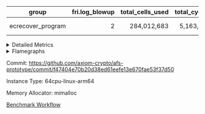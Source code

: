 | group | fri.log_blowup | total_cells_used | total_cycles | total_proof_time_ms |
| --- | --- | --- | --- | --- |
| ecrecover_program | <div style='text-align: right'>2</div>  | <div style='text-align: right'>284,012,683</div>  | <div style='text-align: right'>5,163,177</div>  | <span style="color: green">(-152.0 [-0.6%])</span> <div style='text-align: right'>26,386.0</div>  |


<details>
<summary>Detailed Metrics</summary>

| group | commit_exe_time_ms | execute_and_trace_gen_time_ms | execute_time_ms | fri.log_blowup | keygen_time_ms | num_segments | total_cells_used | total_cycles | total_proof_time_ms |
| --- | --- | --- | --- | --- | --- | --- | --- | --- | --- |
| ecrecover_program | <span style="color: green">(-1.0 [-12.5%])</span> <div style='text-align: right'>7.0</div>  | <span style="color: green">(-20.0 [-0.3%])</span> <div style='text-align: right'>7,409.0</div>  | <span style="color: green">(-18.0 [-0.3%])</span> <div style='text-align: right'>5,692.0</div>  | <div style='text-align: right'>2</div>  | <div style='text-align: right'>252.0</div>  | <div style='text-align: right'>1</div>  | <div style='text-align: right'>284,012,683</div>  | <div style='text-align: right'>5,163,177</div>  | <span style="color: green">(-152.0 [-0.6%])</span> <div style='text-align: right'>26,386.0</div>  |

| group | air_name | constraints | interactions | quotient_deg |
| --- | --- | --- | --- | --- |
| ecrecover_program | ProgramAir | <div style='text-align: right'>4</div>  | <div style='text-align: right'>1</div>  | <div style='text-align: right'>1</div>  |
| ecrecover_program | VmConnectorAir | <div style='text-align: right'>9</div>  | <div style='text-align: right'>3</div>  | <div style='text-align: right'>2</div>  |
| ecrecover_program | PersistentBoundaryAir<8> | <div style='text-align: right'>6</div>  | <div style='text-align: right'>3</div>  | <div style='text-align: right'>2</div>  |
| ecrecover_program | MemoryMerkleAir<8> | <div style='text-align: right'>40</div>  | <div style='text-align: right'>4</div>  | <div style='text-align: right'>2</div>  |
| ecrecover_program | AccessAdapterAir<2> | <div style='text-align: right'>14</div>  | <div style='text-align: right'>5</div>  | <div style='text-align: right'>2</div>  |
| ecrecover_program | AccessAdapterAir<4> | <div style='text-align: right'>14</div>  | <div style='text-align: right'>5</div>  | <div style='text-align: right'>2</div>  |
| ecrecover_program | AccessAdapterAir<8> | <div style='text-align: right'>14</div>  | <div style='text-align: right'>5</div>  | <div style='text-align: right'>2</div>  |
| ecrecover_program | AccessAdapterAir<16> | <div style='text-align: right'>14</div>  | <div style='text-align: right'>5</div>  | <div style='text-align: right'>2</div>  |
| ecrecover_program | AccessAdapterAir<32> | <div style='text-align: right'>14</div>  | <div style='text-align: right'>5</div>  | <div style='text-align: right'>2</div>  |
| ecrecover_program | AccessAdapterAir<64> | <div style='text-align: right'>14</div>  | <div style='text-align: right'>5</div>  | <div style='text-align: right'>2</div>  |
| ecrecover_program | VmAirWrapper<Rv32VecHeapAdapterAir<1, 2, 2, 32, 32>, FieldExpressionCoreAir> | <div style='text-align: right'>449</div>  | <div style='text-align: right'>411</div>  | <div style='text-align: right'>2</div>  |
| ecrecover_program | VmAirWrapper<Rv32VecHeapAdapterAir<2, 2, 2, 32, 32>, FieldExpressionCoreAir> | <div style='text-align: right'>456</div>  | <div style='text-align: right'>422</div>  | <div style='text-align: right'>2</div>  |
| ecrecover_program | KeccakVmAir | <div style='text-align: right'>4,571</div>  | <div style='text-align: right'>321</div>  | <div style='text-align: right'>2</div>  |
| ecrecover_program | VmAirWrapper<Rv32IsEqualModAdapterAir<2, 1, 32, 32>, ModularIsEqualCoreAir<32, 4, 8> | <div style='text-align: right'>223</div>  | <div style='text-align: right'>25</div>  | <div style='text-align: right'>2</div>  |
| ecrecover_program | VmAirWrapper<Rv32VecHeapAdapterAir<2, 1, 1, 32, 32>, ModularMulDivCoreAir> | <div style='text-align: right'>188</div>  | <div style='text-align: right'>156</div>  | <div style='text-align: right'>2</div>  |
| ecrecover_program | VmAirWrapper<Rv32VecHeapAdapterAir<2, 1, 1, 32, 32>, ModularAddSubCoreAir> | <div style='text-align: right'>126</div>  | <div style='text-align: right'>94</div>  | <div style='text-align: right'>2</div>  |
| ecrecover_program | VmAirWrapper<Rv32HintStoreAdapterAir, Rv32HintStoreCoreAir> | <div style='text-align: right'>17</div>  | <div style='text-align: right'>15</div>  | <div style='text-align: right'>2</div>  |
| ecrecover_program | VmAirWrapper<Rv32MultAdapterAir, DivRemCoreAir<4, 8> | <div style='text-align: right'>88</div>  | <div style='text-align: right'>25</div>  | <div style='text-align: right'>2</div>  |
| ecrecover_program | VmAirWrapper<Rv32MultAdapterAir, MulHCoreAir<4, 8> | <div style='text-align: right'>38</div>  | <div style='text-align: right'>24</div>  | <div style='text-align: right'>2</div>  |
| ecrecover_program | VmAirWrapper<Rv32MultAdapterAir, MultiplicationCoreAir<4, 8> | <div style='text-align: right'>26</div>  | <div style='text-align: right'>19</div>  | <div style='text-align: right'>2</div>  |
| ecrecover_program | RangeTupleCheckerAir<2> | <div style='text-align: right'>4</div>  | <div style='text-align: right'>1</div>  | <div style='text-align: right'>1</div>  |
| ecrecover_program | VmAirWrapper<Rv32RdWriteAdapterAir, Rv32AuipcCoreAir> | <div style='text-align: right'>15</div>  | <div style='text-align: right'>11</div>  | <div style='text-align: right'>2</div>  |
| ecrecover_program | VmAirWrapper<Rv32JalrAdapterAir, Rv32JalrCoreAir> | <div style='text-align: right'>20</div>  | <div style='text-align: right'>16</div>  | <div style='text-align: right'>2</div>  |
| ecrecover_program | VmAirWrapper<Rv32CondRdWriteAdapterAir, Rv32JalLuiCoreAir> | <div style='text-align: right'>22</div>  | <div style='text-align: right'>10</div>  | <div style='text-align: right'>2</div>  |
| ecrecover_program | VmAirWrapper<Rv32BranchAdapterAir, BranchLessThanCoreAir<4, 8> | <div style='text-align: right'>41</div>  | <div style='text-align: right'>13</div>  | <div style='text-align: right'>2</div>  |
| ecrecover_program | VmAirWrapper<Rv32BranchAdapterAir, BranchEqualCoreAir<4> | <div style='text-align: right'>25</div>  | <div style='text-align: right'>11</div>  | <div style='text-align: right'>2</div>  |
| ecrecover_program | VmAirWrapper<Rv32LoadStoreAdapterAir, LoadSignExtendCoreAir<4, 8> | <div style='text-align: right'>33</div>  | <div style='text-align: right'>18</div>  | <div style='text-align: right'>2</div>  |
| ecrecover_program | VmAirWrapper<Rv32LoadStoreAdapterAir, LoadStoreCoreAir<4> | <div style='text-align: right'>38</div>  | <div style='text-align: right'>17</div>  | <div style='text-align: right'>2</div>  |
| ecrecover_program | VmAirWrapper<Rv32BaseAluAdapterAir, ShiftCoreAir<4, 8> | <div style='text-align: right'>90</div>  | <div style='text-align: right'>23</div>  | <div style='text-align: right'>2</div>  |
| ecrecover_program | VmAirWrapper<Rv32BaseAluAdapterAir, LessThanCoreAir<4, 8> | <div style='text-align: right'>39</div>  | <div style='text-align: right'>17</div>  | <div style='text-align: right'>2</div>  |
| ecrecover_program | VmAirWrapper<Rv32BaseAluAdapterAir, BaseAluCoreAir<4, 8> | <div style='text-align: right'>43</div>  | <div style='text-align: right'>19</div>  | <div style='text-align: right'>2</div>  |
| ecrecover_program | BitwiseOperationLookupAir<8> | <div style='text-align: right'>4</div>  | <div style='text-align: right'>2</div>  | <div style='text-align: right'>2</div>  |
| ecrecover_program | PhantomAir | <div style='text-align: right'>5</div>  | <div style='text-align: right'>3</div>  | <div style='text-align: right'>2</div>  |
| ecrecover_program | Poseidon2VmAir<BabyBearParameters> | <div style='text-align: right'>525</div>  | <div style='text-align: right'>32</div>  | <div style='text-align: right'>2</div>  |
| ecrecover_program | VariableRangeCheckerAir | <div style='text-align: right'>4</div>  | <div style='text-align: right'>1</div>  | <div style='text-align: right'>1</div>  |

| group | chip_name | rows_used |
| --- | --- | --- |
| ecrecover_program | ProgramChip | <div style='text-align: right'>16,082</div>  |
| ecrecover_program | VmConnectorAir | <div style='text-align: right'>2</div>  |
| ecrecover_program | Boundary | <div style='text-align: right'>63,462</div>  |
| ecrecover_program | Merkle | <div style='text-align: right'>63,802</div>  |
| ecrecover_program | AccessAdapter<2> | <div style='text-align: right'>650</div>  |
| ecrecover_program | AccessAdapter<4> | <div style='text-align: right'>364</div>  |
| ecrecover_program | AccessAdapter<8> | <div style='text-align: right'>253,590</div>  |
| ecrecover_program | AccessAdapter<16> | <div style='text-align: right'>95,140</div>  |
| ecrecover_program | AccessAdapter<32> | <div style='text-align: right'>47,570</div>  |
| ecrecover_program | <Rv32VecHeapAdapterAir<1, 2, 2, 32, 32>,FieldExpressionCoreAir> | <div style='text-align: right'>2,556</div>  |
| ecrecover_program | <Rv32VecHeapAdapterAir<2, 2, 2, 32, 32>,FieldExpressionCoreAir> | <div style='text-align: right'>2,551</div>  |
| ecrecover_program | KeccakVmAir | <div style='text-align: right'>120</div>  |
| ecrecover_program | <Rv32IsEqualModAdapterAir<2, 1, 32, 32>,ModularIsEqualCoreAir<32, 4, 8>> | <div style='text-align: right'>16,045</div>  |
| ecrecover_program | <Rv32VecHeapAdapterAir<2, 1, 1, 32, 32>,ModularMulDivCoreAir> | <div style='text-align: right'>26</div>  |
| ecrecover_program | <Rv32VecHeapAdapterAir<2, 1, 1, 32, 32>,ModularAddSubCoreAir> | <div style='text-align: right'>1,281</div>  |
| ecrecover_program | <Rv32HintStoreAdapterAir,Rv32HintStoreCoreAir> | <div style='text-align: right'>174</div>  |
| ecrecover_program | <Rv32MultAdapterAir,MulHCoreAir<4, 8>> | <div style='text-align: right'>184,740</div>  |
| ecrecover_program | <Rv32MultAdapterAir,MultiplicationCoreAir<4, 8>> | <div style='text-align: right'>195,166</div>  |
| ecrecover_program | RangeTupleCheckerAir<2> | <div style='text-align: right'>524,288</div>  |
| ecrecover_program | <Rv32RdWriteAdapterAir,Rv32AuipcCoreAir> | <div style='text-align: right'>34,858</div>  |
| ecrecover_program | <Rv32JalrAdapterAir,Rv32JalrCoreAir> | <div style='text-align: right'>69,726</div>  |
| ecrecover_program | <Rv32CondRdWriteAdapterAir,Rv32JalLuiCoreAir> | <div style='text-align: right'>32,470</div>  |
| ecrecover_program | <Rv32BranchAdapterAir,BranchLessThanCoreAir<4, 8>> | <div style='text-align: right'>162,420</div>  |
| ecrecover_program | <Rv32BranchAdapterAir,BranchEqualCoreAir<4>> | <div style='text-align: right'>257,923</div>  |
| ecrecover_program | <Rv32LoadStoreAdapterAir,LoadSignExtendCoreAir<4, 8>> | <div style='text-align: right'>74,687</div>  |
| ecrecover_program | <Rv32LoadStoreAdapterAir,LoadStoreCoreAir<4>> | <div style='text-align: right'>1,252,746</div>  |
| ecrecover_program | <Rv32BaseAluAdapterAir,ShiftCoreAir<4, 8>> | <div style='text-align: right'>516,041</div>  |
| ecrecover_program | <Rv32BaseAluAdapterAir,LessThanCoreAir<4, 8>> | <div style='text-align: right'>324,183</div>  |
| ecrecover_program | <Rv32BaseAluAdapterAir,BaseAluCoreAir<4, 8>> | <div style='text-align: right'>2,032,886</div>  |
| ecrecover_program | BitwiseOperationLookupAir<8> | <div style='text-align: right'>65,536</div>  |
| ecrecover_program | PhantomAir | <div style='text-align: right'>2,675</div>  |
| ecrecover_program | Poseidon2VmAir<BabyBearParameters> | <div style='text-align: right'>127,264</div>  |
| ecrecover_program | VariableRangeCheckerAir | <div style='text-align: right'>262,144</div>  |

| group | dsl_ir | opcode | frequency |
| --- | --- | --- | --- |
| ecrecover_program |  | ADD | <div style='text-align: right'>1,496,612</div>  |
| ecrecover_program |  | AND | <div style='text-align: right'>314,883</div>  |
| ecrecover_program |  | AUIPC | <div style='text-align: right'>34,858</div>  |
| ecrecover_program |  | BEQ | <div style='text-align: right'>107,196</div>  |
| ecrecover_program |  | BGE | <div style='text-align: right'>9,005</div>  |
| ecrecover_program |  | BGEU | <div style='text-align: right'>5,265</div>  |
| ecrecover_program |  | BLT | <div style='text-align: right'>67</div>  |
| ecrecover_program |  | BLTU | <div style='text-align: right'>148,083</div>  |
| ecrecover_program |  | BNE | <div style='text-align: right'>150,727</div>  |
| ecrecover_program |  | EcAddNe | <div style='text-align: right'>2,551</div>  |
| ecrecover_program |  | EcDouble | <div style='text-align: right'>2,556</div>  |
| ecrecover_program |  | HINT_STOREW | <div style='text-align: right'>174</div>  |
| ecrecover_program |  | IS_EQ | <div style='text-align: right'>16,049</div>  |
| ecrecover_program |  | JAL | <div style='text-align: right'>16,025</div>  |
| ecrecover_program |  | JALR | <div style='text-align: right'>69,726</div>  |
| ecrecover_program |  | KECCAK256 | <div style='text-align: right'>5</div>  |
| ecrecover_program |  | LOADB | <div style='text-align: right'>74,682</div>  |
| ecrecover_program |  | LOADBU | <div style='text-align: right'>13,230</div>  |
| ecrecover_program |  | LOADH | <div style='text-align: right'>5</div>  |
| ecrecover_program |  | LOADW | <div style='text-align: right'>540,417</div>  |
| ecrecover_program |  | LUI | <div style='text-align: right'>16,445</div>  |
| ecrecover_program |  | MUL | <div style='text-align: right'>195,166</div>  |
| ecrecover_program |  | MULHU | <div style='text-align: right'>184,740</div>  |
| ecrecover_program |  | ModularAddSub | <div style='text-align: right'>1,292</div>  |
| ecrecover_program |  | ModularMulDiv | <div style='text-align: right'>27</div>  |
| ecrecover_program |  | OR | <div style='text-align: right'>199,290</div>  |
| ecrecover_program |  | PHANTOM | <div style='text-align: right'>2,675</div>  |
| ecrecover_program |  | SETUP_ISEQ | <div style='text-align: right'>2</div>  |
| ecrecover_program |  | SLL | <div style='text-align: right'>249,569</div>  |
| ecrecover_program |  | SLTU | <div style='text-align: right'>324,183</div>  |
| ecrecover_program |  | SRA | <div style='text-align: right'>2,562</div>  |
| ecrecover_program |  | SRL | <div style='text-align: right'>263,910</div>  |
| ecrecover_program |  | STOREB | <div style='text-align: right'>115,531</div>  |
| ecrecover_program |  | STOREH | <div style='text-align: right'>10</div>  |
| ecrecover_program |  | STOREW | <div style='text-align: right'>583,558</div>  |
| ecrecover_program |  | SUB | <div style='text-align: right'>17,421</div>  |
| ecrecover_program |  | XOR | <div style='text-align: right'>4,680</div>  |

| group | air_name | dsl_ir | opcode | cells_used |
| --- | --- | --- | --- | --- |
| ecrecover_program | <Rv32BaseAluAdapterAir,BaseAluCoreAir<4, 8>> |  | ADD | <div style='text-align: right'>53,878,032</div>  |
| ecrecover_program | AccessAdapter<8> |  | ADD | <div style='text-align: right'>51</div>  |
| ecrecover_program | Boundary |  | ADD | <div style='text-align: right'>120</div>  |
| ecrecover_program | Merkle |  | ADD | <div style='text-align: right'>64</div>  |
| ecrecover_program | <Rv32BaseAluAdapterAir,BaseAluCoreAir<4, 8>> |  | AND | <div style='text-align: right'>11,335,788</div>  |
| ecrecover_program | <Rv32RdWriteAdapterAir,Rv32AuipcCoreAir> |  | AUIPC | <div style='text-align: right'>732,018</div>  |
| ecrecover_program | AccessAdapter<8> |  | AUIPC | <div style='text-align: right'>34</div>  |
| ecrecover_program | Boundary |  | AUIPC | <div style='text-align: right'>80</div>  |
| ecrecover_program | Merkle |  | AUIPC | <div style='text-align: right'>3,456</div>  |
| ecrecover_program | <Rv32BranchAdapterAir,BranchEqualCoreAir<4>> |  | BEQ | <div style='text-align: right'>2,787,096</div>  |
| ecrecover_program | <Rv32BranchAdapterAir,BranchLessThanCoreAir<4, 8>> |  | BGE | <div style='text-align: right'>288,160</div>  |
| ecrecover_program | <Rv32BranchAdapterAir,BranchLessThanCoreAir<4, 8>> |  | BGEU | <div style='text-align: right'>168,480</div>  |
| ecrecover_program | <Rv32BranchAdapterAir,BranchLessThanCoreAir<4, 8>> |  | BLT | <div style='text-align: right'>2,144</div>  |
| ecrecover_program | <Rv32BranchAdapterAir,BranchLessThanCoreAir<4, 8>> |  | BLTU | <div style='text-align: right'>4,738,656</div>  |
| ecrecover_program | <Rv32BranchAdapterAir,BranchEqualCoreAir<4>> |  | BNE | <div style='text-align: right'>3,918,902</div>  |
| ecrecover_program | <Rv32VecHeapAdapterAir<2, 2, 2, 32, 32>,FieldExpressionCoreAir> |  | EcAddNe | <div style='text-align: right'>1,579,069</div>  |
| ecrecover_program | AccessAdapter<16> |  | EcAddNe | <div style='text-align: right'>255,300</div>  |
| ecrecover_program | AccessAdapter<32> |  | EcAddNe | <div style='text-align: right'>209,346</div>  |
| ecrecover_program | AccessAdapter<8> |  | EcAddNe | <div style='text-align: right'>347,106</div>  |
| ecrecover_program | Boundary |  | EcAddNe | <div style='text-align: right'>240</div>  |
| ecrecover_program | Merkle |  | EcAddNe | <div style='text-align: right'>256</div>  |
| ecrecover_program | <Rv32VecHeapAdapterAir<1, 2, 2, 32, 32>,FieldExpressionCoreAir> |  | EcDouble | <div style='text-align: right'>1,387,908</div>  |
| ecrecover_program | AccessAdapter<16> |  | EcDouble | <div style='text-align: right'>127,750</div>  |
| ecrecover_program | AccessAdapter<32> |  | EcDouble | <div style='text-align: right'>104,755</div>  |
| ecrecover_program | AccessAdapter<8> |  | EcDouble | <div style='text-align: right'>173,740</div>  |
| ecrecover_program | <Rv32HintStoreAdapterAir,Rv32HintStoreCoreAir> |  | HINT_STOREW | <div style='text-align: right'>4,524</div>  |
| ecrecover_program | AccessAdapter<8> |  | HINT_STOREW | <div style='text-align: right'>1,513</div>  |
| ecrecover_program | Boundary |  | HINT_STOREW | <div style='text-align: right'>3,560</div>  |
| ecrecover_program | Merkle |  | HINT_STOREW | <div style='text-align: right'>6,208</div>  |
| ecrecover_program | <Rv32IsEqualModAdapterAir<2, 1, 32, 32>,ModularIsEqualCoreAir<32, 4, 8>> |  | IS_EQ | <div style='text-align: right'>2,664,134</div>  |
| ecrecover_program | AccessAdapter<16> |  | IS_EQ | <div style='text-align: right'>675,250</div>  |
| ecrecover_program | AccessAdapter<32> |  | IS_EQ | <div style='text-align: right'>553,705</div>  |
| ecrecover_program | AccessAdapter<8> |  | IS_EQ | <div style='text-align: right'>918,272</div>  |
| ecrecover_program | Boundary |  | IS_EQ | <div style='text-align: right'>160</div>  |
| ecrecover_program | Merkle |  | IS_EQ | <div style='text-align: right'>576</div>  |
| ecrecover_program | <Rv32CondRdWriteAdapterAir,Rv32JalLuiCoreAir> |  | JAL | <div style='text-align: right'>288,450</div>  |
| ecrecover_program | <Rv32JalrAdapterAir,Rv32JalrCoreAir> |  | JALR | <div style='text-align: right'>1,952,328</div>  |
| ecrecover_program | AccessAdapter<2> |  | KECCAK256 | <div style='text-align: right'>3,575</div>  |
| ecrecover_program | AccessAdapter<4> |  | KECCAK256 | <div style='text-align: right'>2,145</div>  |
| ecrecover_program | KeccakVmAir |  | KECCAK256 | <div style='text-align: right'>379,680</div>  |
| ecrecover_program | <Rv32LoadStoreAdapterAir,LoadSignExtendCoreAir<4, 8>> |  | LOADB | <div style='text-align: right'>2,613,870</div>  |
| ecrecover_program | <Rv32LoadStoreAdapterAir,LoadStoreCoreAir<4>> |  | LOADBU | <div style='text-align: right'>529,200</div>  |
| ecrecover_program | AccessAdapter<8> |  | LOADBU | <div style='text-align: right'>697</div>  |
| ecrecover_program | Boundary |  | LOADBU | <div style='text-align: right'>1,640</div>  |
| ecrecover_program | Merkle |  | LOADBU | <div style='text-align: right'>2,880</div>  |
| ecrecover_program | <Rv32LoadStoreAdapterAir,LoadSignExtendCoreAir<4, 8>> |  | LOADH | <div style='text-align: right'>175</div>  |
| ecrecover_program | <Rv32LoadStoreAdapterAir,LoadStoreCoreAir<4>> |  | LOADW | <div style='text-align: right'>21,616,680</div>  |
| ecrecover_program | AccessAdapter<16> |  | LOADW | <div style='text-align: right'>643,350</div>  |
| ecrecover_program | AccessAdapter<32> |  | LOADW | <div style='text-align: right'>527,547</div>  |
| ecrecover_program | AccessAdapter<8> |  | LOADW | <div style='text-align: right'>997,628</div>  |
| ecrecover_program | Boundary |  | LOADW | <div style='text-align: right'>288,640</div>  |
| ecrecover_program | Merkle |  | LOADW | <div style='text-align: right'>383,040</div>  |
| ecrecover_program | <Rv32CondRdWriteAdapterAir,Rv32JalLuiCoreAir> |  | LUI | <div style='text-align: right'>296,010</div>  |
| ecrecover_program | AccessAdapter<8> |  | LUI | <div style='text-align: right'>17</div>  |
| ecrecover_program | Boundary |  | LUI | <div style='text-align: right'>40</div>  |
| ecrecover_program | <Rv32MultAdapterAir,MultiplicationCoreAir<4, 8>> |  | MUL | <div style='text-align: right'>6,050,146</div>  |
| ecrecover_program | <Rv32MultAdapterAir,MulHCoreAir<4, 8>> |  | MULHU | <div style='text-align: right'>7,204,860</div>  |
| ecrecover_program | <Rv32VecHeapAdapterAir<2, 1, 1, 32, 32>,ModularAddSubCoreAir> |  | ModularAddSub | <div style='text-align: right'>257,108</div>  |
| ecrecover_program | AccessAdapter<16> |  | ModularAddSub | <div style='text-align: right'>129,200</div>  |
| ecrecover_program | AccessAdapter<32> |  | ModularAddSub | <div style='text-align: right'>105,944</div>  |
| ecrecover_program | AccessAdapter<4> |  | ModularAddSub | <div style='text-align: right'>221</div>  |
| ecrecover_program | AccessAdapter<8> |  | ModularAddSub | <div style='text-align: right'>175,746</div>  |
| ecrecover_program | Boundary |  | ModularAddSub | <div style='text-align: right'>720</div>  |
| ecrecover_program | Merkle |  | ModularAddSub | <div style='text-align: right'>2,624</div>  |
| ecrecover_program | <Rv32VecHeapAdapterAir<2, 1, 1, 32, 32>,ModularMulDivCoreAir> |  | ModularMulDiv | <div style='text-align: right'>7,047</div>  |
| ecrecover_program | AccessAdapter<16> |  | ModularMulDiv | <div style='text-align: right'>1,750</div>  |
| ecrecover_program | AccessAdapter<32> |  | ModularMulDiv | <div style='text-align: right'>1,435</div>  |
| ecrecover_program | AccessAdapter<8> |  | ModularMulDiv | <div style='text-align: right'>2,380</div>  |
| ecrecover_program | <Rv32BaseAluAdapterAir,BaseAluCoreAir<4, 8>> |  | OR | <div style='text-align: right'>7,174,440</div>  |
| ecrecover_program | AccessAdapter<8> |  | OR | <div style='text-align: right'>34</div>  |
| ecrecover_program | Boundary |  | OR | <div style='text-align: right'>80</div>  |
| ecrecover_program | Merkle |  | OR | <div style='text-align: right'>64</div>  |
| ecrecover_program | PhantomAir |  | PHANTOM | <div style='text-align: right'>16,050</div>  |
| ecrecover_program | <Rv32IsEqualModAdapterAir<2, 1, 32, 32>,ModularIsEqualCoreAir<32, 4, 8>> |  | SETUP_ISEQ | <div style='text-align: right'>332</div>  |
| ecrecover_program | <Rv32BaseAluAdapterAir,ShiftCoreAir<4, 8>> |  | SLL | <div style='text-align: right'>13,227,157</div>  |
| ecrecover_program | <Rv32BaseAluAdapterAir,LessThanCoreAir<4, 8>> |  | SLTU | <div style='text-align: right'>11,994,771</div>  |
| ecrecover_program | <Rv32BaseAluAdapterAir,ShiftCoreAir<4, 8>> |  | SRA | <div style='text-align: right'>135,786</div>  |
| ecrecover_program | <Rv32BaseAluAdapterAir,ShiftCoreAir<4, 8>> |  | SRL | <div style='text-align: right'>13,987,230</div>  |
| ecrecover_program | AccessAdapter<8> |  | SRL | <div style='text-align: right'>17</div>  |
| ecrecover_program | Boundary |  | SRL | <div style='text-align: right'>40</div>  |
| ecrecover_program | <Rv32LoadStoreAdapterAir,LoadStoreCoreAir<4>> |  | STOREB | <div style='text-align: right'>4,621,240</div>  |
| ecrecover_program | AccessAdapter<16> |  | STOREB | <div style='text-align: right'>107,175</div>  |
| ecrecover_program | AccessAdapter<32> |  | STOREB | <div style='text-align: right'>175,767</div>  |
| ecrecover_program | AccessAdapter<8> |  | STOREB | <div style='text-align: right'>154,156</div>  |
| ecrecover_program | Boundary |  | STOREB | <div style='text-align: right'>191,240</div>  |
| ecrecover_program | Merkle |  | STOREB | <div style='text-align: right'>515,328</div>  |
| ecrecover_program | <Rv32LoadStoreAdapterAir,LoadStoreCoreAir<4>> |  | STOREH | <div style='text-align: right'>400</div>  |
| ecrecover_program | <Rv32LoadStoreAdapterAir,LoadStoreCoreAir<4>> |  | STOREW | <div style='text-align: right'>23,342,320</div>  |
| ecrecover_program | AccessAdapter<16> |  | STOREW | <div style='text-align: right'>437,900</div>  |
| ecrecover_program | AccessAdapter<2> |  | STOREW | <div style='text-align: right'>2,860</div>  |
| ecrecover_program | AccessAdapter<32> |  | STOREW | <div style='text-align: right'>271,215</div>  |
| ecrecover_program | AccessAdapter<4> |  | STOREW | <div style='text-align: right'>1,716</div>  |
| ecrecover_program | AccessAdapter<8> |  | STOREW | <div style='text-align: right'>1,001,062</div>  |
| ecrecover_program | Boundary |  | STOREW | <div style='text-align: right'>782,680</div>  |
| ecrecover_program | Merkle |  | STOREW | <div style='text-align: right'>1,127,104</div>  |
| ecrecover_program | <Rv32BaseAluAdapterAir,BaseAluCoreAir<4, 8>> |  | SUB | <div style='text-align: right'>627,156</div>  |
| ecrecover_program | <Rv32BaseAluAdapterAir,BaseAluCoreAir<4, 8>> |  | XOR | <div style='text-align: right'>168,480</div>  |

| group | air_name | segment | cells | main_cols | perm_cols | prep_cols | rows |
| --- | --- | --- | --- | --- | --- | --- | --- |
| ecrecover_program | ProgramAir | 0 | <div style='text-align: right'>294,912</div>  | <div style='text-align: right'>10</div>  | <div style='text-align: right'>8</div>  |  | <div style='text-align: right'>16,384</div>  |
| ecrecover_program | VmConnectorAir | 0 | <div style='text-align: right'>32</div>  | <div style='text-align: right'>4</div>  | <div style='text-align: right'>12</div>  | <div style='text-align: right'>1</div>  | <div style='text-align: right'>2</div>  |
| ecrecover_program | PersistentBoundaryAir<8> | 0 | <div style='text-align: right'>2,097,152</div>  | <div style='text-align: right'>20</div>  | <div style='text-align: right'>12</div>  |  | <div style='text-align: right'>65,536</div>  |
| ecrecover_program | MemoryMerkleAir<8> | 0 | <div style='text-align: right'>3,407,872</div>  | <div style='text-align: right'>32</div>  | <div style='text-align: right'>20</div>  |  | <div style='text-align: right'>65,536</div>  |
| ecrecover_program | AccessAdapterAir<2> | 0 | <div style='text-align: right'>35,840</div>  | <div style='text-align: right'>11</div>  | <div style='text-align: right'>24</div>  |  | <div style='text-align: right'>1,024</div>  |
| ecrecover_program | AccessAdapterAir<4> | 0 | <div style='text-align: right'>18,944</div>  | <div style='text-align: right'>13</div>  | <div style='text-align: right'>24</div>  |  | <div style='text-align: right'>512</div>  |
| ecrecover_program | AccessAdapterAir<8> | 0 | <div style='text-align: right'>10,747,904</div>  | <div style='text-align: right'>17</div>  | <div style='text-align: right'>24</div>  |  | <div style='text-align: right'>262,144</div>  |
| ecrecover_program | AccessAdapterAir<16> | 0 | <div style='text-align: right'>6,422,528</div>  | <div style='text-align: right'>25</div>  | <div style='text-align: right'>24</div>  |  | <div style='text-align: right'>131,072</div>  |
| ecrecover_program | AccessAdapterAir<32> | 0 | <div style='text-align: right'>4,259,840</div>  | <div style='text-align: right'>41</div>  | <div style='text-align: right'>24</div>  |  | <div style='text-align: right'>65,536</div>  |
| ecrecover_program | VmAirWrapper<Rv32VecHeapAdapterAir<1, 2, 2, 32, 32>, FieldExpressionCoreAir> | 0 | <div style='text-align: right'>5,615,616</div>  | <div style='text-align: right'>543</div>  | <div style='text-align: right'>828</div>  |  | <div style='text-align: right'>4,096</div>  |
| ecrecover_program | VmAirWrapper<Rv32VecHeapAdapterAir<2, 2, 2, 32, 32>, FieldExpressionCoreAir> | 0 | <div style='text-align: right'>6,008,832</div>  | <div style='text-align: right'>619</div>  | <div style='text-align: right'>848</div>  |  | <div style='text-align: right'>4,096</div>  |
| ecrecover_program | KeccakVmAir | 0 | <div style='text-align: right'>569,856</div>  | <div style='text-align: right'>3,164</div>  | <div style='text-align: right'>1,288</div>  |  | <div style='text-align: right'>128</div>  |
| ecrecover_program | VmAirWrapper<Rv32IsEqualModAdapterAir<2, 1, 32, 32>, ModularIsEqualCoreAir<32, 4, 8> | 0 | <div style='text-align: right'>3,637,248</div>  | <div style='text-align: right'>166</div>  | <div style='text-align: right'>56</div>  |  | <div style='text-align: right'>16,384</div>  |
| ecrecover_program | VmAirWrapper<Rv32VecHeapAdapterAir<2, 1, 1, 32, 32>, ModularMulDivCoreAir> | 0 | <div style='text-align: right'>18,464</div>  | <div style='text-align: right'>261</div>  | <div style='text-align: right'>316</div>  |  | <div style='text-align: right'>32</div>  |
| ecrecover_program | VmAirWrapper<Rv32VecHeapAdapterAir<2, 1, 1, 32, 32>, ModularAddSubCoreAir> | 0 | <div style='text-align: right'>800,768</div>  | <div style='text-align: right'>199</div>  | <div style='text-align: right'>192</div>  |  | <div style='text-align: right'>2,048</div>  |
| ecrecover_program | VmAirWrapper<Rv32HintStoreAdapterAir, Rv32HintStoreCoreAir> | 0 | <div style='text-align: right'>15,872</div>  | <div style='text-align: right'>26</div>  | <div style='text-align: right'>36</div>  |  | <div style='text-align: right'>256</div>  |
| ecrecover_program | VmAirWrapper<Rv32MultAdapterAir, MulHCoreAir<4, 8> | 0 | <div style='text-align: right'>36,438,016</div>  | <div style='text-align: right'>39</div>  | <div style='text-align: right'>100</div>  |  | <div style='text-align: right'>262,144</div>  |
| ecrecover_program | VmAirWrapper<Rv32MultAdapterAir, MultiplicationCoreAir<4, 8> | 0 | <div style='text-align: right'>29,097,984</div>  | <div style='text-align: right'>31</div>  | <div style='text-align: right'>80</div>  |  | <div style='text-align: right'>262,144</div>  |
| ecrecover_program | RangeTupleCheckerAir<2> | 0 | <div style='text-align: right'>4,718,592</div>  | <div style='text-align: right'>1</div>  | <div style='text-align: right'>8</div>  | <div style='text-align: right'>2</div>  | <div style='text-align: right'>524,288</div>  |
| ecrecover_program | VmAirWrapper<Rv32RdWriteAdapterAir, Rv32AuipcCoreAir> | 0 | <div style='text-align: right'>3,211,264</div>  | <div style='text-align: right'>21</div>  | <div style='text-align: right'>28</div>  |  | <div style='text-align: right'>65,536</div>  |
| ecrecover_program | VmAirWrapper<Rv32JalrAdapterAir, Rv32JalrCoreAir> | 0 | <div style='text-align: right'>8,388,608</div>  | <div style='text-align: right'>28</div>  | <div style='text-align: right'>36</div>  |  | <div style='text-align: right'>131,072</div>  |
| ecrecover_program | VmAirWrapper<Rv32CondRdWriteAdapterAir, Rv32JalLuiCoreAir> | 0 | <div style='text-align: right'>2,031,616</div>  | <div style='text-align: right'>18</div>  | <div style='text-align: right'>44</div>  |  | <div style='text-align: right'>32,768</div>  |
| ecrecover_program | VmAirWrapper<Rv32BranchAdapterAir, BranchLessThanCoreAir<4, 8> | 0 | <div style='text-align: right'>23,068,672</div>  | <div style='text-align: right'>32</div>  | <div style='text-align: right'>56</div>  |  | <div style='text-align: right'>262,144</div>  |
| ecrecover_program | VmAirWrapper<Rv32BranchAdapterAir, BranchEqualCoreAir<4> | 0 | <div style='text-align: right'>19,398,656</div>  | <div style='text-align: right'>26</div>  | <div style='text-align: right'>48</div>  |  | <div style='text-align: right'>262,144</div>  |
| ecrecover_program | VmAirWrapper<Rv32LoadStoreAdapterAir, LoadSignExtendCoreAir<4, 8> | 0 | <div style='text-align: right'>14,548,992</div>  | <div style='text-align: right'>35</div>  | <div style='text-align: right'>76</div>  |  | <div style='text-align: right'>131,072</div>  |
| ecrecover_program | VmAirWrapper<Rv32LoadStoreAdapterAir, LoadStoreCoreAir<4> | 0 | <div style='text-align: right'>234,881,024</div>  | <div style='text-align: right'>40</div>  | <div style='text-align: right'>72</div>  |  | <div style='text-align: right'>2,097,152</div>  |
| ecrecover_program | VmAirWrapper<Rv32BaseAluAdapterAir, ShiftCoreAir<4, 8> | 0 | <div style='text-align: right'>55,050,240</div>  | <div style='text-align: right'>53</div>  | <div style='text-align: right'>52</div>  |  | <div style='text-align: right'>524,288</div>  |
| ecrecover_program | VmAirWrapper<Rv32BaseAluAdapterAir, LessThanCoreAir<4, 8> | 0 | <div style='text-align: right'>40,370,176</div>  | <div style='text-align: right'>37</div>  | <div style='text-align: right'>40</div>  |  | <div style='text-align: right'>524,288</div>  |
| ecrecover_program | VmAirWrapper<Rv32BaseAluAdapterAir, BaseAluCoreAir<4, 8> | 0 | <div style='text-align: right'>243,269,632</div>  | <div style='text-align: right'>36</div>  | <div style='text-align: right'>80</div>  |  | <div style='text-align: right'>2,097,152</div>  |
| ecrecover_program | BitwiseOperationLookupAir<8> | 0 | <div style='text-align: right'>655,360</div>  | <div style='text-align: right'>2</div>  | <div style='text-align: right'>8</div>  | <div style='text-align: right'>3</div>  | <div style='text-align: right'>65,536</div>  |
| ecrecover_program | PhantomAir | 0 | <div style='text-align: right'>73,728</div>  | <div style='text-align: right'>6</div>  | <div style='text-align: right'>12</div>  |  | <div style='text-align: right'>4,096</div>  |
| ecrecover_program | Poseidon2VmAir<BabyBearParameters> | 0 | <div style='text-align: right'>82,182,144</div>  | <div style='text-align: right'>559</div>  | <div style='text-align: right'>68</div>  |  | <div style='text-align: right'>131,072</div>  |
| ecrecover_program | VariableRangeCheckerAir | 0 | <div style='text-align: right'>2,359,296</div>  | <div style='text-align: right'>1</div>  | <div style='text-align: right'>8</div>  | <div style='text-align: right'>2</div>  | <div style='text-align: right'>262,144</div>  |

| group | segment | execute_and_trace_gen_time_ms | stark_prove_excluding_trace_time_ms | total_cells |
| --- | --- | --- | --- | --- |
| ecrecover_program | 0 | <span style="color: red">(+6.0 [+0.3%])</span> <div style='text-align: right'>1,896.0</div>  | <span style="color: green">(-138.0 [-0.8%])</span> <div style='text-align: right'>17,081.0</div>  | <div style='text-align: right'>843,704,289</div>  |

</details>



<details>
<summary>Flamegraphs</summary>

[![](https://axiom-public-data-sandbox-us-east-1.s3.us-east-1.amazonaws.com/benchmark/github/flamegraphs/f47404e70b20d38ed61eefe13e670fae53f37d50/ecrecover-2-2-64cpu-linux-arm64-mimalloc-ecrecover_program.dsl_ir.opcode.air_name.cells_used.reverse.svg)](https://axiom-public-data-sandbox-us-east-1.s3.us-east-1.amazonaws.com/benchmark/github/flamegraphs/f47404e70b20d38ed61eefe13e670fae53f37d50/ecrecover-2-2-64cpu-linux-arm64-mimalloc-ecrecover_program.dsl_ir.opcode.air_name.cells_used.reverse.svg)
[![](https://axiom-public-data-sandbox-us-east-1.s3.us-east-1.amazonaws.com/benchmark/github/flamegraphs/f47404e70b20d38ed61eefe13e670fae53f37d50/ecrecover-2-2-64cpu-linux-arm64-mimalloc-ecrecover_program.dsl_ir.opcode.air_name.cells_used.svg)](https://axiom-public-data-sandbox-us-east-1.s3.us-east-1.amazonaws.com/benchmark/github/flamegraphs/f47404e70b20d38ed61eefe13e670fae53f37d50/ecrecover-2-2-64cpu-linux-arm64-mimalloc-ecrecover_program.dsl_ir.opcode.air_name.cells_used.svg)
[![](https://axiom-public-data-sandbox-us-east-1.s3.us-east-1.amazonaws.com/benchmark/github/flamegraphs/f47404e70b20d38ed61eefe13e670fae53f37d50/ecrecover-2-2-64cpu-linux-arm64-mimalloc-ecrecover_program.dsl_ir.opcode.frequency.reverse.svg)](https://axiom-public-data-sandbox-us-east-1.s3.us-east-1.amazonaws.com/benchmark/github/flamegraphs/f47404e70b20d38ed61eefe13e670fae53f37d50/ecrecover-2-2-64cpu-linux-arm64-mimalloc-ecrecover_program.dsl_ir.opcode.frequency.reverse.svg)
[![](https://axiom-public-data-sandbox-us-east-1.s3.us-east-1.amazonaws.com/benchmark/github/flamegraphs/f47404e70b20d38ed61eefe13e670fae53f37d50/ecrecover-2-2-64cpu-linux-arm64-mimalloc-ecrecover_program.dsl_ir.opcode.frequency.svg)](https://axiom-public-data-sandbox-us-east-1.s3.us-east-1.amazonaws.com/benchmark/github/flamegraphs/f47404e70b20d38ed61eefe13e670fae53f37d50/ecrecover-2-2-64cpu-linux-arm64-mimalloc-ecrecover_program.dsl_ir.opcode.frequency.svg)

</details>

Commit: https://github.com/axiom-crypto/afs-prototype/commit/f47404e70b20d38ed61eefe13e670fae53f37d50

Instance Type: 64cpu-linux-arm64

Memory Allocator: mimalloc

[Benchmark Workflow](https://github.com/axiom-crypto/afs-prototype/actions/runs/12167117759)
